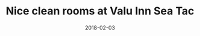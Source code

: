 ---
title: "Nice clean rooms at Valu Inn Sea Tac"
date: 2018-02-03
picture: /assets/camera-roll/2018/02/2018-02-03-nice-clean-rooms-at-valu-inn-sea-tac/20180203_081306321_iOS.jpg
thumbnail: /assets/camera-roll/2018/02/2018-02-03-nice-clean-rooms-at-valu-inn-sea-tac/20180203_081306321_iOS-thumbnail.jpg
type: picture
tags:
  - looking up
  - sign
  - photograph
  - SeaTac
---